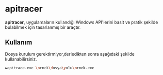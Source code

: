 # apitracer

**apitracer**, uygulamaların kullandığı Windows API'lerini basit ve pratik şekilde bulabilmek için tasarlanmış bir araçtır.

## Kullanım

Dosya kurulum gerektirmiyor,derledikten sonra aşağıdaki şekilde kullanabilirsiniz.

```bash
wapitrace.exe \ornek\dosya\yolu\ornek.exe

